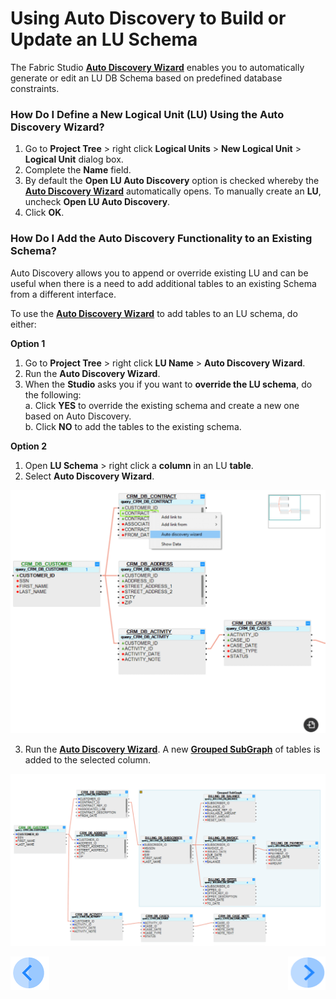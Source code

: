 # Using Auto Discovery to Build or Update an LU Schema

The Fabric Studio [**Auto Discovery Wizard**](/articles/03_logical_units/06_auto_discovery_wizard.md) enables you to automatically generate or edit an LU DB Schema based on predefined database constraints. 

### How Do I Define a New Logical Unit (LU) Using the Auto Discovery Wizard? 

1. Go to  **Project Tree** > right click **Logical Units** > **New Logical Unit** > **Logical Unit** dialog box. 
2. Complete the **Name** field.
3. By default the **Open LU Auto Discovery** option is checked whereby the [**Auto Discovery Wizard**](/articles/03_logical_units/06_auto_discovery_wizard.md) automatically opens. To manually create an **LU**, uncheck **Open LU Auto Discovery**.  
4. Click **OK**. 

### How Do I Add the Auto Discovery Functionality to an Existing Schema?
Auto Discovery allows you to append or override existing LU and can be useful when there is a need to add additional tables to an existing Schema from a different interface. 

To use the [**Auto Discovery Wizard**](/articles/03_logical_units/06_auto_discovery_wizard.md) to add tables to an LU schema, do either:

**Option 1**
1. Go to **Project Tree** > right click **LU Name** > **Auto Discovery Wizard**.
2. Run the **Auto Discovery Wizard**.
3. When the **Studio** asks you if you want to **override the LU schema**, do the following: \
  a. Click **YES** to override the existing schema and create a new one based on Auto Discovery.\
  b. Click **NO** to add the tables to the existing schema.

**Option 2**
1. Open  **LU Schema** > right click a **column** in an LU  **table**.
2. Select **Auto Discovery Wizard**.

![image](/articles/03_logical_units/images/03_07_01_option2.png)

3. Run the [**Auto Discovery Wizard**](/articles/03_logical_units/06_auto_discovery_wizard.md). A new [**Grouped SubGraph**](/articles/03_logical_units/16_LU_schema_group_and_ungroup_tables.md) of tables is added to the selected column.

![image](/articles/03_logical_units/images/1.7_pic_2.png)

[![Previous](/articles/images/Previous.png)](/articles/03_logical_units/06_auto_discovery_wizard.md)[<img align="right" width="60" height="54" src="/articles/images/Next.png">](/articles/03_logical_units/08_define_root_table_and_instance_ID_LU_schema.md)
